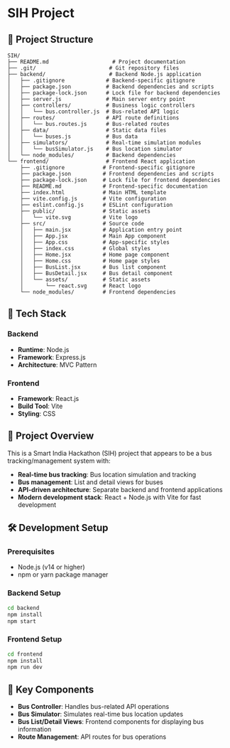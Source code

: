 # SIH Project

## 📁 Project Structure

```
SIH/
├── README.md                    # Project documentation
├── .git/                       # Git repository files
├── backend/                    # Backend Node.js application
│   ├── .gitignore             # Backend-specific gitignore
│   ├── package.json           # Backend dependencies and scripts
│   ├── package-lock.json      # Lock file for backend dependencies
│   ├── server.js              # Main server entry point
│   ├── controllers/           # Business logic controllers
│   │   └── bus.controller.js  # Bus-related API logic
│   ├── routes/                # API route definitions
│   │   └── bus.routes.js      # Bus-related routes
│   ├── data/                  # Static data files
│   │   └── buses.js           # Bus data
│   ├── simulators/            # Real-time simulation modules
│   │   └── busSimulator.js    # Bus location simulator
│   └── node_modules/          # Backend dependencies
└── frontend/                  # Frontend React application
    ├── .gitignore            # Frontend-specific gitignore
    ├── package.json          # Frontend dependencies and scripts
    ├── package-lock.json     # Lock file for frontend dependencies
    ├── README.md             # Frontend-specific documentation
    ├── index.html            # Main HTML template
    ├── vite.config.js        # Vite configuration
    ├── eslint.config.js      # ESLint configuration
    ├── public/               # Static assets
    │   └── vite.svg          # Vite logo
    ├── src/                  # Source code
    │   ├── main.jsx          # Application entry point
    │   ├── App.jsx           # Main App component
    │   ├── App.css           # App-specific styles
    │   ├── index.css         # Global styles
    │   ├── Home.jsx          # Home page component
    │   ├── Home.css          # Home page styles
    │   ├── BusList.jsx       # Bus list component
    │   ├── BusDetail.jsx     # Bus detail component
    │   └── assets/           # Static assets
    │       └── react.svg     # React logo
    └── node_modules/         # Frontend dependencies
```

## 🚀 Tech Stack

### Backend
- **Runtime**: Node.js
- **Framework**: Express.js
- **Architecture**: MVC Pattern

### Frontend
- **Framework**: React.js
- **Build Tool**: Vite
- **Styling**: CSS

## 📝 Project Overview

This is a Smart India Hackathon (SIH) project that appears to be a bus tracking/management system with:

- **Real-time bus tracking**: Bus location simulation and tracking
- **Bus management**: List and detail views for buses
- **API-driven architecture**: Separate backend and frontend applications
- **Modern development stack**: React + Node.js with Vite for fast development

## 🛠️ Development Setup

### Prerequisites
- Node.js (v14 or higher)
- npm or yarn package manager

### Backend Setup
```bash
cd backend
npm install
npm start
```

### Frontend Setup
```bash
cd frontend
npm install
npm run dev
```

## 📂 Key Components

- **Bus Controller**: Handles bus-related API operations
- **Bus Simulator**: Simulates real-time bus location updates
- **Bus List/Detail Views**: Frontend components for displaying bus information
- **Route Management**: API routes for bus operations
